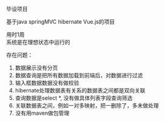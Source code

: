毕设项目

基于java springMVC hibernate Vue.js的项目  

用时1周  
系统是在理想状态中运行的  

存在问题：  
1. 数据展示没有分页  
2. 数据查询是把所有数据加载到前端后，对数据进行过滤  
3. 输入框数据数据没有做校验  
4. hibernate处理数据表有关系的数据表之间都是双向关联  
5. 查询数据是select \*, 没有做具体列表字段查询筛选  
6. 关联数据表之间，例如一对多映射，把一删除了，多未做处理  
7. 没有用maven做包管理    

